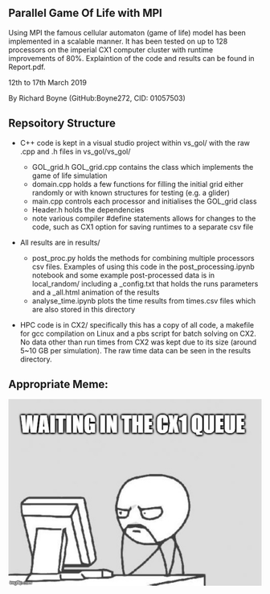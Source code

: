 ## Parallel Game Of Life with MPI

Using MPI the famous cellular automaton (game of life) model has been implemented in a scalable manner. It has been tested on up to 128 processors on the imperial CX1 computer cluster with runtime improvements of 80%. Explaintion of the code and results can be found in Report.pdf.

12th to 17th March 2019

By Richard Boyne (GitHub:Boyne272, CID: 01057503)

## Repsoitory Structure
* C++ code is kept in a visual studio project within vs\_gol/ with the raw .cpp and .h files in vs\_gol/vs\_gol/
  - GOL\_grid.h GOL\_grid.cpp contains the class which implements the game of life simulation
  - domain.cpp holds a few functions for filling the initial grid either randomly or with known structures for testing (e.g. a glider)
  - main.cpp controls each processor and initialises the GOL\_grid class
  - Header.h holds the dependencies
  - note various compiler #define statements allows for changes to the code, such as CX1 option for saving runtimes to a separate csv file

* All results are in results/
  - post_proc.py holds the methods for combining multiple processors csv files. Examples of using this code in the post_processing.ipynb notebook and some example post-processed data is in local_random/ including a \_config.txt that holds the runs parameters and a \_all.html animation of the results
  - analyse_time.ipynb plots the time results from times.csv files which are also stored in this directory

* HPC code is in CX2/ specifically this has a copy of all code, a makefile for gcc compilation on Linux and a pbs script for batch solving on CX2. No data other than run times from CX2 was kept due to its size (around 5~10 GB per simulation). The raw time data can be seen in the results directory.

## Appropriate Meme:

<img src="meme.jpg" alt="waiting meme">
